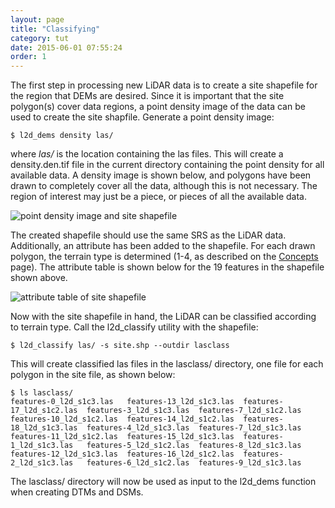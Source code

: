 ```yaml
---
layout: page
title: "Classifying"
category: tut
date: 2015-06-01 07:55:24
order: 1
---
```


The first step in processing new LiDAR data is to create a site shapefile for the region that DEMs are desired.  Since it is important that the site polygon(s) cover data regions, a point density image of the data can be used to create the site shapfile.  Generate a point density image:

	$ l2d_dems density las/

where *las/* is the location containing the las files.  This will create a density.den.tif file in the current directory containing the point density for all available data.  A density image is shown below, and polygons have been drawn to completely cover all the data, although this is not necessary. The region of interest may just be a piece, or pieces of all the available data.

![point density image and site shapefile](/lidar2dems/assets/site-1.png)

The created shapefile should use the same SRS as the LiDAR data.  Additionally, an attribute has been added to the shapefile. For each drawn polygon, the terrain type is determined (1-4, as described on the [Concepts](concepts) page). The attribute table is shown below for the 19 features in the shapefile shown above.

![attribute table of site shapefile](/lidar2dems/assets/site-2.png)

Now with the site shapefile in hand, the LiDAR can be classified according to terrain type.  Call the l2d_classify utility with the shapefile:

	$ l2d_classify las/ -s site.shp --outdir lasclass

This will create classified las files in the lasclass/ directory, one file for each polygon in the site file, as shown below:

~~~
$ ls lasclass/
features-0_l2d_s1c3.las   features-13_l2d_s1c3.las  features-17_l2d_s1c2.las  features-3_l2d_s1c3.las  features-7_l2d_s1c2.las
features-10_l2d_s1c2.las  features-14_l2d_s1c2.las  features-18_l2d_s1c3.las  features-4_l2d_s1c3.las  features-7_l2d_s1c3.las
features-11_l2d_s1c2.las  features-15_l2d_s1c3.las  features-1_l2d_s1c3.las   features-5_l2d_s1c2.las  features-8_l2d_s1c3.las
features-12_l2d_s1c3.las  features-16_l2d_s1c2.las  features-2_l2d_s1c3.las   features-6_l2d_s1c2.las  features-9_l2d_s1c3.las
~~~

The lasclass/ directory will now be used as input to the l2d_dems function when creating DTMs and DSMs.
